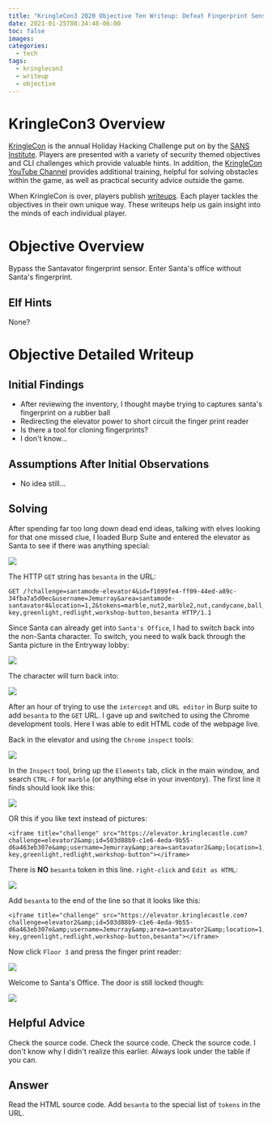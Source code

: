 ```yaml
---
title: "KringleCon3 2020 Objective Ten Writeup: Defeat Fingerprint Sensor"
date: 2021-01-25T08:34:48-06:00
toc: false
images:
categories:
  - tech
tags: 
  - kringlecon3
  - writeup
  - objective
---
```



# KringleCon3 Overview

[KringleCon](https://holidayhackchallenge.com/) is the annual Holiday Hacking Challenge put on by the [SANS Institute](https://www.sans.org/).  Players are presented with a variety of security themed objectives and CLI challenges which provide valuable hints. In addition, the [KringleCon YouTube Channel](https://www.youtube.com/channel/UCNiR-C_VXv_TCFgww5Vczag) provides additional training, helpful for solving obstacles within the game, as well as practical security advice outside the game.

When KringleCon is over, players publish [writeups](https://docs.google.com/forms/d/e/1FAIpQLSf5slJuVpUT89RtQUEjy85HmAs7acNniFH4ohUdRqORrrMKHQ/viewform).  Each player tackles the objectives in their own unique way. These writeups help us gain insight into the minds of each individual player. 


# Objective Overview

Bypass the Santavator fingerprint sensor. Enter Santa's office without Santa's fingerprint.


## Elf Hints

None?


# Objective Detailed Writeup


## Initial Findings

- After reviewing the inventory, I thought maybe trying to captures santa's fingerprint on a rubber ball
- Redirecting the elevator power to short circuit the finger print reader
- Is there a tool for cloning fingerprints?
- I don't know...  


## Assumptions After Initial Observations

- No idea still...

## Solving

After spending far too long down dead end ideas, talking with elves looking for that one missed clue, I loaded Burp Suite and entered the elevator as Santa to see if there was anything special:

![](/images/2020-12-22-08-48-12.png)

The HTTP `GET` string has `besanta` in the URL:

```
GET /?challenge=santamode-elevator4&id=f1099fe4-ff09-44ed-a89c-34fba7a5d0ec&username=Jemurray&area=santamode-santavator4&location=1,2&tokens=marble,nut2,marble2,nut,candycane,ball,yellowlight,elevator-key,greenlight,redlight,workshop-button,besanta HTTP/1.1
```

Since Santa can already get into `Santa's Office`, I had to switch back into the non-Santa character.  To switch, you need to walk back through the Santa picture in the Entryway lobby:

![](/images/2020-12-22-08-52-31.png)

The character will turn back into:

![](/images/2020-12-22-08-53-01.png)


After an hour of trying to use the `intercept` and `URL editor` in Burp suite to add `besanta` to the `GET` URL.  I gave up and switched to using the Chrome development tools.  Here I was able to edit HTML code of the webpage live.

Back in the elevator and using the `Chrome` `inspect` tools:

![](/images/2020-12-22-08-55-19.png)


In the `Inspect` tool, bring up the `Elements` tab, click in the main window, and search `CTRL-F` for `marble` (or anything else in your inventory).  The first line it finds should look like this:

![](/images/2020-12-22-08-57-36.png)

OR this if you like text instead of pictures:

```
<iframe title="challenge" src="https://elevator.kringlecastle.com?challenge=elevator2&amp;id=503d88b9-c1e6-4eda-9b55-d6a463eb307e&amp;username=Jemurray&amp;area=santavator2&amp;location=1,2&amp;tokens=marble,nut2,marble2,nut,candycane,ball,yellowlight,elevator-key,greenlight,redlight,workshop-button"></iframe>
```

There is **NO** `besanta` token in this line.  `right-click` and `Edit as HTML`:

![](/images/2020-12-22-09-00-38.png)

Add `besanta` to the end of the line so that it looks like this:

```
<iframe title="challenge" src="https://elevator.kringlecastle.com?challenge=elevator2&amp;id=503d88b9-c1e6-4eda-9b55-d6a463eb307e&amp;username=Jemurray&amp;area=santavator2&amp;location=1,2&amp;tokens=marble,nut2,marble2,nut,candycane,ball,yellowlight,elevator-key,greenlight,redlight,workshop-button,besanta"></iframe>
```

Now click `Floor 3` and press the finger print reader:

![](/images/2020-12-22-09-02-47.png)


Welcome to Santa's Office.  The door is still locked though:

![](/images/2020-12-22-09-03-48.png)




## Helpful Advice

Check the source code.  Check the source code.  Check the source code.   I don't know why I didn't realize this earlier.   Always look under the table if you can.   


## Answer

Read the HTML source code.  Add `besanta` to the special list of `tokens` in the URL.

